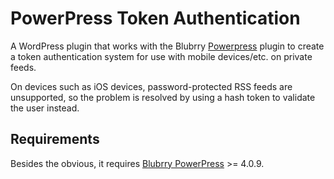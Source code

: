 PowerPress Token Authentication
=======

A WordPress plugin that works with the Blubrry [Powerpress][1] plugin to create a token authentication system for use with mobile devices/etc. on private feeds.

On devices such as iOS devices, password-protected RSS feeds are unsupported, so the problem is resolved by using a hash token to validate the user instead.

Requirements
------------
Besides the obvious, it requires [Blubrry PowerPress][2] >= 4.0.9.


  [1]: http://create.blubrry.com/resources/powerpress/
  [2]: http://wordpress.org/plugins/powerpress/
